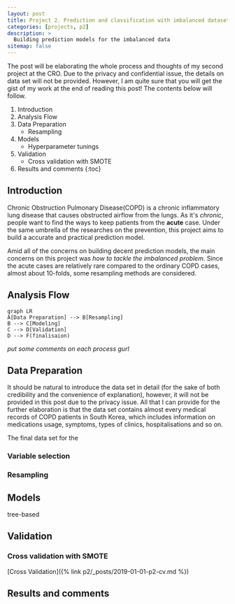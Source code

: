 ```yaml
---
layout: post
title: Project 2. Prediction and classification with imbalanced dataset
categories: [projects, p2]
description: >
  Building prediction models for the imbalanced data
sitemap: false
---
```


The post will be elaborating the whole process and thoughts of my second project at the CRO.  Due to the privacy and confidential issue, the details on data set will not be provided. However, I am quite sure that you will get the gist of my work at the end of reading this post! The contents below will follow. 
 
1.  Introduction
2. Analysis Flow
3. Data Preparation
	* Resampling
4. Models
	* Hyperparameter tunings
5. Validation
	* Cross validation with SMOTE
6. Results and comments
{:toc}

## Introduction
Chronic Obstruction Pulmonary Disease(COPD) is a chronic inflammatory lung disease that causes obstructed airflow from the lungs. As it's *chronic*,   people want to find the ways to keep patients from the **acute** case. Under the same umbrella of the researches on the prevention, this project aims to build a accurate and practical prediction model. 

Amid all of the concerns on building decent prediction models, the main concerns on this project was *how to tackle the imbalanced problem*. Since the acute cases are relatively rare compared to the ordinary COPD cases, almost about 10-folds, some resampling methods are considered. 

## Analysis Flow
```mermaid
graph LR
A[Data Preparation] --> B[Resampling]
B --> C[Modeling]
C --> D[Validation]
D --> F(finalisaion)
```
*put some comments on each process gurl*

## Data Preparation
It should be natural to introduce the data set in detail (for the sake of both credibility and  the convenience of explanation), however, it will not be provided in this post due to the privacy issue. All that I can provide for the further elaboration is that the data set contains almost every medical records of COPD patients in South Korea, which includes information on medications usage, symptoms, types of clinics, hospitalisations and so on. 

The final data set for the 

### Variable selection

### Resampling

## Models

tree-based

## Validation
### Cross validation with SMOTE
[Cross Validation]({% link p2/_posts/2019-01-01-p2-cv.md %})

## Results and comments

